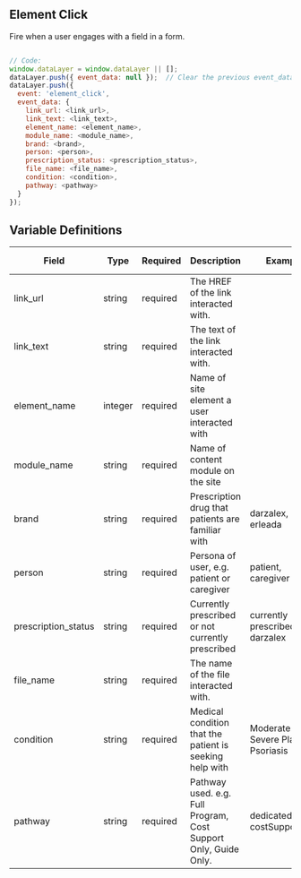 ## Element Click

 Fire when a user engages with a field in a form.

```js

// Code:
window.dataLayer = window.dataLayer || [];
dataLayer.push({ event_data: null });  // Clear the previous event_data object.
dataLayer.push({
  event: 'element_click',
  event_data: {
    link_url: <link_url>, 
    link_text: <link_text>,
    element_name: <element_name>,
    module_name: <module_name>, 
    brand: <brand>, 
    person: <person>, 
    prescription_status: <prescription_status>,
    file_name: <file_name>, 
    condition: <condition>, 
    pathway: <pathway>
  }
});
```

## Variable Definitions

|Field|Type|Required|Description|Example|Pattern|Min Length|Max Length|Minimum|Maximum|Multiple Of|
| --- | --- | --- | --- | --- | --- | --- | --- | --- | --- | --- |
|link_url|string|required|The HREF of the link interacted with.|
|link_text|string|required| The text of the link interacted with. |
|element_name|integer|required|Name of site element a user interacted with |
|module_name|string|required|Name of content module on the site|
|brand|string|required|Prescription drug that patients are familiar with|darzalex, erleada|
|person|string|required|Persona of user, e.g. patient or caregiver|patient, caregiver|
|prescription_status|string|required|Currently prescribed or not currently prescribed|currently prescribed darzalex|
|file_name|string|required|The name of the file interacted with.|
|condition|string|required|Medical condition that the patient is seeking help with|Moderate to Severe Plaque Psoriasis|
|pathway|string|required|Pathway used. e.g. Full Program, Cost Support Only, Guide Only.|dedicatedGuide. costSupport|

